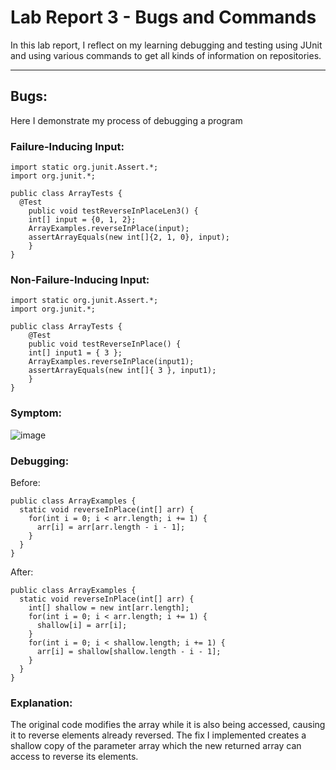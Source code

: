 # **Lab Report 3 - Bugs and Commands**   
In this lab report, I reflect on my learning debugging and testing using JUnit and using various commands to get all kinds of information on repositories.   

---   

## Bugs:   
Here I demonstrate my process of debugging a program   

### Failure-Inducing Input:   
```
import static org.junit.Assert.*;
import org.junit.*;

public class ArrayTests {
  @Test 
	public void testReverseInPlaceLen3() {
    int[] input = {0, 1, 2};
    ArrayExamples.reverseInPlace(input);
    assertArrayEquals(new int[]{2, 1, 0}, input);
	}
}
```
### Non-Failure-Inducing Input:   
```
import static org.junit.Assert.*;
import org.junit.*;

public class ArrayTests { 
	@Test 
	public void testReverseInPlace() {
    int[] input1 = { 3 };
    ArrayExamples.reverseInPlace(input1);
    assertArrayEquals(new int[]{ 3 }, input1);
	}
}
```   
### Symptom:
![image](https://github.com/bl-CSE15L/cse15l-lab-reports/assets/156377155/a82566e6-7fb7-4ff4-87be-109bf8c92bbe)   
### Debugging:   
Before:   
```
public class ArrayExamples {
  static void reverseInPlace(int[] arr) {
    for(int i = 0; i < arr.length; i += 1) {
      arr[i] = arr[arr.length - i - 1];
    }
  }
}
```
After:   
```
public class ArrayExamples {
  static void reverseInPlace(int[] arr) {
    int[] shallow = new int[arr.length];
    for(int i = 0; i < arr.length; i += 1) {
      shallow[i] = arr[i];
    }
    for(int i = 0; i < shallow.length; i += 1) {
      arr[i] = shallow[shallow.length - i - 1];
    }
  }
}
```
### Explanation:   
The original code modifies the array while it is also being accessed, causing it to reverse elements already reversed. The fix I implemented creates a shallow copy of the parameter array which the new returned array can access to reverse its elements.
